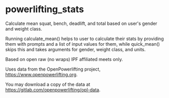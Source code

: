 # powerlifting_stats
Calculate mean squat, bench, deadlift, and total based on user's gender and weight class. 

Running calculate_mean() helps to user to calculate their stats by providing them with prompts and a list of input values for them, while quick_mean() skips this and takes arguments for gender, weight class, and units.

Based on open raw (no wraps) IPF affiliated meets only.

Uses data from the OpenPowerlifting project, https://www.openpowerlifting.org.

You may download a copy of the data at https://gitlab.com/openpowerlifting/opl-data.

